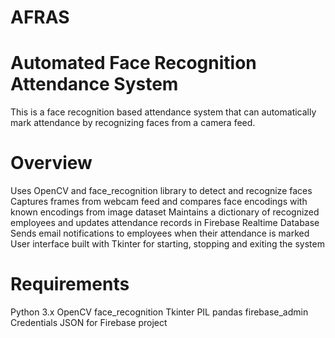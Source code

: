 # AFRAS
# Automated Face Recognition Attendance System

This is a face recognition based attendance system that can automatically mark attendance by recognizing faces from a camera feed.

# Overview
Uses OpenCV and face_recognition library to detect and recognize faces
Captures frames from webcam feed and compares face encodings with known encodings from image dataset
Maintains a dictionary of recognized employees and updates attendance records in Firebase Realtime Database
Sends email notifications to employees when their attendance is marked
User interface built with Tkinter for starting, stopping and exiting the system

# Requirements
Python 3.x
OpenCV
face_recognition
Tkinter
PIL
pandas
firebase_admin
Credentials JSON for Firebase project
